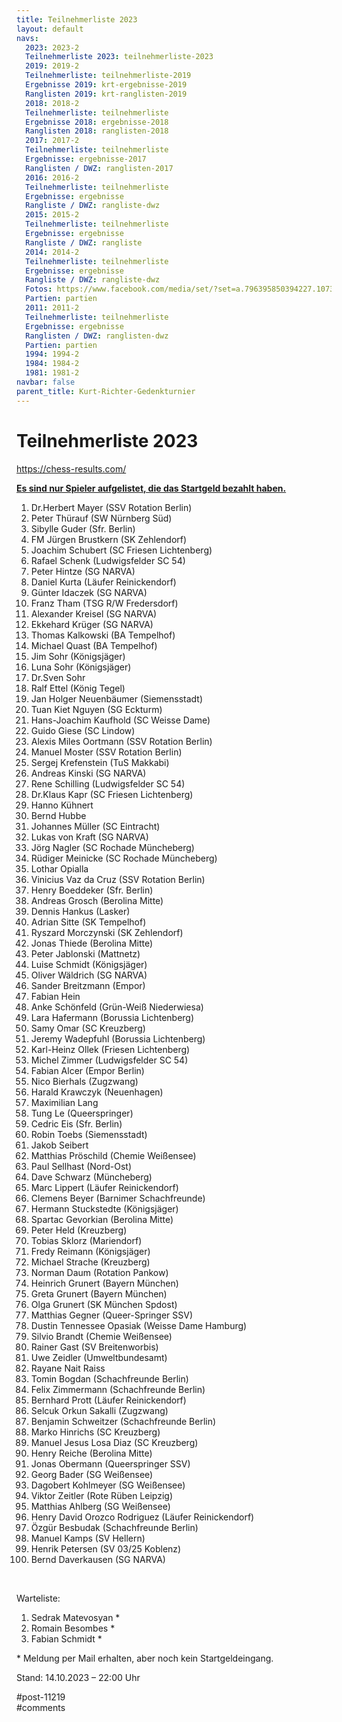 ```yaml
---
title: Teilnehmerliste 2023 
layout: default
navs:
  2023: 2023-2
  Teilnehmerliste 2023: teilnehmerliste-2023
  2019: 2019-2
  Teilnehmerliste: teilnehmerliste-2019
  Ergebnisse 2019: krt-ergebnisse-2019
  Ranglisten 2019: krt-ranglisten-2019
  2018: 2018-2
  Teilnehmerliste: teilnehmerliste
  Ergebnisse 2018: ergebnisse-2018
  Ranglisten 2018: ranglisten-2018
  2017: 2017-2
  Teilnehmerliste: teilnehmerliste
  Ergebnisse: ergebnisse-2017
  Ranglisten / DWZ: ranglisten-2017
  2016: 2016-2
  Teilnehmerliste: teilnehmerliste
  Ergebnisse: ergebnisse
  Rangliste / DWZ: rangliste-dwz
  2015: 2015-2
  Teilnehmerliste: teilnehmerliste
  Ergebnisse: ergebnisse
  Rangliste / DWZ: rangliste
  2014: 2014-2
  Teilnehmerliste: teilnehmerliste
  Ergebnisse: ergebnisse
  Rangliste / DWZ: rangliste-dwz
  Fotos: https://www.facebook.com/media/set/?set=a.796395850394227.1073741841.214119148621903&type=1
  Partien: partien
  2011: 2011-2
  Teilnehmerliste: teilnehmerliste
  Ergebnisse: ergebnisse
  Ranglisten / DWZ: ranglisten-dwz
  Partien: partien
  1994: 1994-2
  1984: 1984-2
  1981: 1981-2
navbar: false
parent_title: Kurt-Richter-Gedenkturnier
---
```

<div class="post-11219 page type-page status-publish hentry" id="post-11219">
<h1 class="entry-title">Teilnehmerliste 2023</h1>
<div class="entry-content">
<p><a href="https://chess-results.com/tnr798052.aspx?lan=0" rel="noopener" target="_blank">https://chess-results.com/</a></p>
<p><strong><span style="text-decoration: underline;">Es sind nur Spieler aufgelistet, die das Startgeld bezahlt haben.</span></strong></p>
<ol>
<li>Dr.Herbert Mayer (SSV Rotation Berlin)</li>
<li>Peter Thürauf (SW Nürnberg Süd)</li>
<li>Sibylle Guder (Sfr. Berlin)</li>
<li>FM Jürgen Brustkern (SK Zehlendorf)</li>
<li>Joachim Schubert (SC Friesen Lichtenberg)</li>
<li>Rafael Schenk (Ludwigsfelder SC 54)</li>
<li>Peter Hintze (SG NARVA)</li>
<li>Daniel Kurta (Läufer Reinickendorf)</li>
<li>Günter Idaczek (SG NARVA)</li>
<li>Franz Tham (TSG R/W Fredersdorf)</li>
<li>Alexander Kreisel (SG NARVA)</li>
<li>Ekkehard Krüger (SG NARVA)</li>
<li>Thomas Kalkowski (BA Tempelhof)</li>
<li>Michael Quast (BA Tempelhof)</li>
<li>Jim Sohr (Königsjäger)</li>
<li>Luna Sohr (Königsjäger)</li>
<li>Dr.Sven Sohr</li>
<li>Ralf Ettel (König Tegel)</li>
<li>Jan Holger Neuenbäumer (Siemensstadt)</li>
<li>Tuan Kiet Nguyen (SG Eckturm)</li>
<li>Hans-Joachim Kaufhold (SC Weisse Dame)</li>
<li>Guido Giese (SC Lindow)</li>
<li>Alexis Miles Oortmann (SSV Rotation Berlin)</li>
<li>Manuel Moster (SSV Rotation Berlin)</li>
<li>Sergej Krefenstein (TuS Makkabi)</li>
<li>Andreas Kinski (SG NARVA)</li>
<li>Rene Schilling (Ludwigsfelder SC 54)</li>
<li>Dr.Klaus Kapr (SC Friesen Lichtenberg)</li>
<li>Hanno Kühnert</li>
<li>Bernd Hubbe</li>
<li>Johannes Müller (SC Eintracht)</li>
<li>Lukas von Kraft (SG NARVA)</li>
<li>Jörg Nagler (SC Rochade Müncheberg)</li>
<li>Rüdiger Meinicke (SC Rochade Müncheberg)</li>
<li>Lothar Opialla</li>
<li>Vinicius Vaz da Cruz (SSV Rotation Berlin)</li>
<li>Henry Boeddeker (Sfr. Berlin)</li>
<li>Andreas Grosch (Berolina Mitte)</li>
<li>Dennis Hankus (Lasker)</li>
<li>Adrian Sitte (SK Tempelhof)</li>
<li>Ryszard Morczynski (SK Zehlendorf)</li>
<li>Jonas Thiede (Berolina Mitte)</li>
<li>Peter Jablonski (Mattnetz)</li>
<li>Luise Schmidt (Königsjäger)</li>
<li>Oliver Wäldrich (SG NARVA)</li>
<li>Sander Breitzmann (Empor)</li>
<li>Fabian Hein</li>
<li>Anke Schönfeld (Grün-Weiß Niederwiesa)</li>
<li>Lara Hafermann (Borussia Lichtenberg)</li>
<li>Samy Omar (SC Kreuzberg)</li>
<li>Jeremy Wadepfuhl (Borussia Lichtenberg)</li>
<li>Karl-Heinz Ollek (Friesen Lichtenberg)</li>
<li>Michel Zimmer (Ludwigsfelder SC 54)</li>
<li>Fabian Alcer (Empor Berlin)</li>
<li>Nico Bierhals (Zugzwang)</li>
<li>Harald Krawczyk (Neuenhagen)</li>
<li>Maximilian Lang</li>
<li>Tung Le (Queerspringer)</li>
<li>Cedric Eis (Sfr. Berlin)</li>
<li>Robin Toebs (Siemensstadt)</li>
<li>Jakob Seibert</li>
<li>Matthias Pröschild (Chemie Weißensee)</li>
<li>Paul Sellhast (Nord-Ost)</li>
<li>Dave Schwarz (Müncheberg)</li>
<li>Marc Lippert (Läufer Reinickendorf)</li>
<li>Clemens Beyer (Barnimer Schachfreunde)</li>
<li>Hermann Stuckstedte (Königsjäger)</li>
<li>Spartac Gevorkian (Berolina Mitte)</li>
<li>Peter Held (Kreuzberg)</li>
<li>Tobias Sklorz (Mariendorf)</li>
<li>Fredy Reimann (Königsjäger)</li>
<li>Michael Strache (Kreuzberg)</li>
<li>Norman Daum (Rotation Pankow)</li>
<li>Heinrich Grunert (Bayern München)</li>
<li>Greta Grunert (Bayern München)</li>
<li>Olga Grunert (SK München Spdost)</li>
<li>Matthias Gegner (Queer-Springer SSV)</li>
<li>Dustin Tennessee Opasiak (Weisse Dame Hamburg)</li>
<li>Silvio Brandt (Chemie Weißensee)</li>
<li>Rainer Gast (SV Breitenworbis)</li>
<li>Uwe Zeidler (Umweltbundesamt)</li>
<li>Rayane Nait Raiss</li>
<li>Tomin Bogdan (Schachfreunde Berlin)</li>
<li>Felix Zimmermann (Schachfreunde Berlin)</li>
<li>Bernhard Prott (Läufer Reinickendorf)</li>
<li>Selcuk Orkun Sakalli (Zugzwang)</li>
<li>Benjamin Schweitzer (Schachfreunde Berlin)</li>
<li>Marko Hinrichs (SC Kreuzberg)</li>
<li>Manuel Jesus Losa Diaz (SC Kreuzberg)</li>
<li>Henry Reiche (Berolina Mitte)</li>
<li>Jonas Obermann (Queerspringer SSV)</li>
<li>Georg Bader (SG Weißensee)</li>
<li>Dagobert Kohlmeyer (SG Weißensee)</li>
<li>Viktor Zeitler (Rote Rüben Leipzig)</li>
<li>Matthias Ahlberg (SG Weißensee)</li>
<li>Henry David Orozco Rodriguez (Läufer Reinickendorf)</li>
<li>Özgür Besbudak (Schachfreunde Berlin)</li>
<li>Manuel Kamps (SV Hellern)</li>
<li>Henrik Petersen (SV 03/25 Koblenz)</li>
<li>Bernd Daverkausen (SG NARVA)</li>
</ol>
<p> </p>
<p>Warteliste:</p>
<ol>
<li>Sedrak Matevosyan *</li>
<li>Romain Besombes *</li>
<li>Fabian Schmidt *</li>
</ol>
<p>* Meldung per Mail erhalten, aber noch kein Startgeldeingang.</p>
<p>Stand: 14.10.2023 – 22:00 Uhr</p>
</div><!-- .entry-content -->
</div> #post-11219 
<div id="comments">
</div> #comments 
